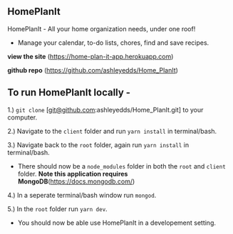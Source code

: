 ## HomePlanIt

HomePlanIt - All your home organization needs, under one roof!

- Manage your calendar, to-do lists, chores, find and save recipes.

**view the site** (https://home-plan-it-app.herokuapp.com)

**github repo** (https://github.com/ashleyedds/Home_PlanIt)


## To run HomePlanIt locally -

1.) `git clone` [git@github.com:ashleyedds/Home_PlanIt.git] to your computer.

2.) Navigate to the `client` folder and run `yarn install` in terminal/bash.

3.) Navigate back to the `root` folder, again run `yarn install` in terminal/bash.

- There should now be a `node_modules` folder in both the `root` and `client` folder. 
**Note this application requires MongoDB**(https://docs.mongodb.com/) 

4.) In a seperate terminal/bash window run `mongod`.

5.) In the `root` folder run `yarn dev`.

- You should now be able use HomePlanIt in a developement setting.